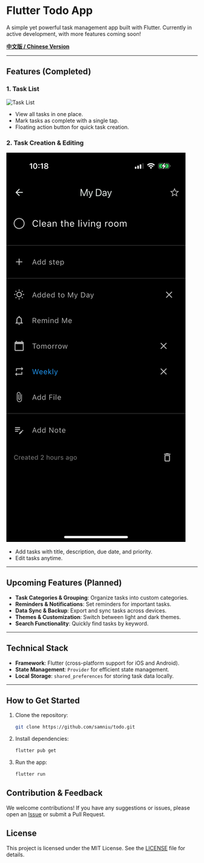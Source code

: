 # Flutter Todo App

A simple yet powerful task management app built with Flutter. Currently in active development, with more features coming soon!

**[中文版 / Chinese Version](README_ZH.md)**

---

## Features (Completed)

### 1. **Task List**
![Task List](screenshots/task_list.png)
- View all tasks in one place.  
- Mark tasks as complete with a single tap.  
- Floating action button for quick task creation.  

### 2. **Task Creation & Editing**
![Task Creation](screenshots/edit_task.png)
- Add tasks with title, description, due date, and priority.  
- Edit tasks anytime.  

---

## Upcoming Features (Planned)

- **Task Categories & Grouping**: Organize tasks into custom categories.  
- **Reminders & Notifications**: Set reminders for important tasks.  
- **Data Sync & Backup**: Export and sync tasks across devices.  
- **Themes & Customization**: Switch between light and dark themes.  
- **Search Functionality**: Quickly find tasks by keyword.  

---

## Technical Stack

- **Framework**: Flutter (cross-platform support for iOS and Android).  
- **State Management**: `Provider` for efficient state management.  
- **Local Storage**: `shared_preferences` for storing task data locally.  

---

## How to Get Started

1. Clone the repository:  
   ```bash
   git clone https://github.com/samniu/todo.git

2. Install dependencies:
    ```bash
    flutter pub get

3. Run the app:
    ```bash
    flutter run

## Contribution & Feedback
We welcome contributions! If you have any suggestions or issues, please open an [Issue](https://github.com/samniu/todo/issues) or submit a Pull Request.    

## License
This project is licensed under the MIT License. See the [LICENSE](LICENSE) file for details.